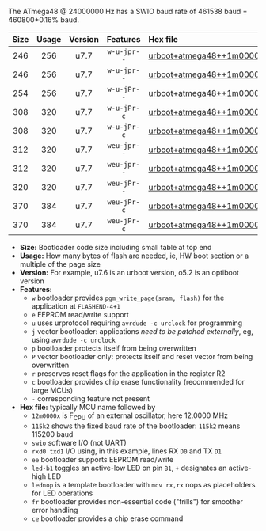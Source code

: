 The ATmega48 @ 24000000 Hz has a SWIO baud rate of 461538 baud = 460800+0.16% baud.

|Size|Usage|Version|Features|Hex file|
|:-:|:-:|:-:|:-:|:--|
|246|256|u7.7|`w-u-jpr--`|[urboot+atmega48++1m0000x+++19k2_swio_rxd0_txd1_led+b5.hex](https://raw.githubusercontent.com/stefanrueger/urboot.hex/main/mcus/atmega48/external_oscillator/fcpu++1m0000_Hz/br+++19k2_bps/urboot+atmega48++1m0000x+++19k2_swio_rxd0_txd1_led+b5.hex)|
|246|256|u7.7|`w-u-jpr--`|[urboot+atmega48++1m0000x+++19k2_swio_rxd0_txd1_lednop.hex](https://raw.githubusercontent.com/stefanrueger/urboot.hex/main/mcus/atmega48/external_oscillator/fcpu++1m0000_Hz/br+++19k2_bps/urboot+atmega48++1m0000x+++19k2_swio_rxd0_txd1_lednop.hex)|
|254|256|u7.7|`w-u-jPr--`|[urboot+atmega48++1m0000x+++19k2_swio_rxd0_txd1.hex](https://raw.githubusercontent.com/stefanrueger/urboot.hex/main/mcus/atmega48/external_oscillator/fcpu++1m0000_Hz/br+++19k2_bps/urboot+atmega48++1m0000x+++19k2_swio_rxd0_txd1.hex)|
|308|320|u7.7|`w-u-jPr-c`|[urboot+atmega48++1m0000x+++19k2_swio_rxd0_txd1_led+b5_fr_ce.hex](https://raw.githubusercontent.com/stefanrueger/urboot.hex/main/mcus/atmega48/external_oscillator/fcpu++1m0000_Hz/br+++19k2_bps/urboot+atmega48++1m0000x+++19k2_swio_rxd0_txd1_led+b5_fr_ce.hex)|
|308|320|u7.7|`w-u-jPr-c`|[urboot+atmega48++1m0000x+++19k2_swio_rxd0_txd1_lednop_fr_ce.hex](https://raw.githubusercontent.com/stefanrueger/urboot.hex/main/mcus/atmega48/external_oscillator/fcpu++1m0000_Hz/br+++19k2_bps/urboot+atmega48++1m0000x+++19k2_swio_rxd0_txd1_lednop_fr_ce.hex)|
|312|320|u7.7|`weu-jpr--`|[urboot+atmega48++1m0000x+++19k2_swio_rxd0_txd1_ee_led+b5.hex](https://raw.githubusercontent.com/stefanrueger/urboot.hex/main/mcus/atmega48/external_oscillator/fcpu++1m0000_Hz/br+++19k2_bps/urboot+atmega48++1m0000x+++19k2_swio_rxd0_txd1_ee_led+b5.hex)|
|312|320|u7.7|`weu-jpr--`|[urboot+atmega48++1m0000x+++19k2_swio_rxd0_txd1_ee_lednop.hex](https://raw.githubusercontent.com/stefanrueger/urboot.hex/main/mcus/atmega48/external_oscillator/fcpu++1m0000_Hz/br+++19k2_bps/urboot+atmega48++1m0000x+++19k2_swio_rxd0_txd1_ee_lednop.hex)|
|320|320|u7.7|`weu-jPr--`|[urboot+atmega48++1m0000x+++19k2_swio_rxd0_txd1_ee.hex](https://raw.githubusercontent.com/stefanrueger/urboot.hex/main/mcus/atmega48/external_oscillator/fcpu++1m0000_Hz/br+++19k2_bps/urboot+atmega48++1m0000x+++19k2_swio_rxd0_txd1_ee.hex)|
|370|384|u7.7|`weu-jPr-c`|[urboot+atmega48++1m0000x+++19k2_swio_rxd0_txd1_ee_led+b5_fr_ce.hex](https://raw.githubusercontent.com/stefanrueger/urboot.hex/main/mcus/atmega48/external_oscillator/fcpu++1m0000_Hz/br+++19k2_bps/urboot+atmega48++1m0000x+++19k2_swio_rxd0_txd1_ee_led+b5_fr_ce.hex)|
|370|384|u7.7|`weu-jPr-c`|[urboot+atmega48++1m0000x+++19k2_swio_rxd0_txd1_ee_lednop_fr_ce.hex](https://raw.githubusercontent.com/stefanrueger/urboot.hex/main/mcus/atmega48/external_oscillator/fcpu++1m0000_Hz/br+++19k2_bps/urboot+atmega48++1m0000x+++19k2_swio_rxd0_txd1_ee_lednop_fr_ce.hex)|

- **Size:** Bootloader code size including small table at top end
- **Usage:** How many bytes of flash are needed, ie, HW boot section or a multiple of the page size
- **Version:** For example, u7.6 is an urboot version, o5.2 is an optiboot version
- **Features:**
  + `w` bootloader provides `pgm_write_page(sram, flash)` for the application at `FLASHEND-4+1`
  + `e` EEPROM read/write support
  + `u` uses urprotocol requiring `avrdude -c urclock` for programming
  + `j` vector bootloader: applications *need to be patched externally*, eg, using `avrdude -c urclock`
  + `p` bootloader protects itself from being overwritten
  + `P` vector bootloader only: protects itself and reset vector from being overwritten
  + `r` preserves reset flags for the application in the register R2
  + `c` bootloader provides chip erase functionality (recommended for large MCUs)
  + `-` corresponding feature not present
- **Hex file:** typically MCU name followed by
  + `12m0000x` is F<sub>CPU</sub> of an external oscillator, here 12.0000 MHz
  + `115k2` shows the fixed baud rate of the bootloader: `115k2` means 115200 baud
  + `swio` software I/O (not UART)
  + `rxd0 txd1` I/O using, in this example, lines RX `D0` and TX `D1`
  + `ee` bootloader supports EEPROM read/write
  + `led-b1` toggles an active-low LED on pin `B1`, `+` designates an active-high LED
  + `lednop` is a template bootloader with `mov rx,rx` nops as placeholders for LED operations
  + `fr` bootloader provides non-essential code ("frills") for smoother error handling
  + `ce` bootloader provides a chip erase command
